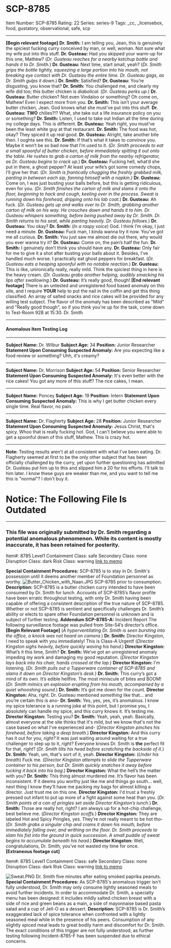 # SCP-8785
Item Number: SCP-8785
Rating: 22
Series: series-9
Tags: _cc, _licensebox, food, gustatory, observational, safe, scp

---

**[Begin relevant footage]**
**Dr. Smith:** I am telling you, Jean, this is genuinely the spiciest fucking curry conceived by man, or well, woman. Not sure what my wife put into this stuff.
**Dr. Gusteau:** Had you skipped your warm-up for this one, Mathew?
(_Dr. Gusteau reaches for a nearby ketchup bottle and hands it to Dr. Smith._)
**Dr. Gusteau:** Next time, start small, yeah?
(_Dr. Smith grips the bottle tightly, squeezing a large portion into his mouth, not breaking eye contact with Dr. Gusteau the entire time. Dr. Gusteau gags, as Dr. Smith gulps it down._)
**Dr. Smith:** Satisfied?
**Dr. Gusteau:** You’re disgusting, you know that?
**Dr. Smith:** You challenged me, and clearly my wife did too; this butter chicken is _diabolical._
(_Dr. Gusteau perks up._)
**Dr. Gusteau:** Butter chicken? Not even Vindaloo or something? Oh come on, Mathew! Even I expect more from you.
**Dr. Smith:** This isn’t your average butter chicken, Jean. God knows what she must’ve put into this stuff.
**Dr. Gusteau:** **TWO** chilies?!? What, she take out a life insurance policy on you or something?
**Dr. Smith:** Listen, I used to take out Indian all the time during my college days. This is different.
**Dr. Gusteau:** Yeah right, you must’ve been the least white guy at that restaurant.
**Dr. Smith:** The food was hot, okay? They spiced it up real good.
**Dr. Gusteau:** Alright, take another bite then. I oughta see this.
**Dr. Smith:** If that’s what it takes to convince you. Maybe it won’t be so bad now that I’m used to it.
(_Dr. Smith proceeds to eat a small spoonful of butter chicken, before immediately spitting it out onto the table. He rushes to grab a carton of milk from the nearby refrigerator, as Dr. Gusteau begins to crack up._)
**Dr. Gusteau:** Fucking hell, what’d she put in there, a ghost pepper? At least your wife’s got some comedy chops, I’ll give her that.
(_Dr. Smith is frantically chugging the freshly grabbed milk, panting in between each sip, fanning himself with a napkin.)_
**Dr. Gusteau:** Come on, I was just busting your balls before, but this is getting ridiculous, even for you.
(_Dr. Smith finishes the carton of milk and slams it onto the floor, beginning to hack and cough, keeling over in the process. Sweat is running down his forehead, dripping onto his lab coat._)
**Dr. Gusteau:** Ah fuck.
(_Dr. Gusteau gets up and walks over to Dr. Smith, grabbing another carton of milk on his way. He crouches down and hands it to him. Dr. Gusteau whispers something, before being pushed away by Dr. Smith. Dr. Smith returns to his seat, while panting heavily. Dr. Gusteau follows._)
**Dr. Gusteau:** You okay?
**Dr. Smith:** (_In a raspy voice_) God. I think I’m okay, I just need a minute.
**Dr. Gusteau:** Fuck man, I kinda wanna try it now. You’ve got me all curious.
**Dr. Smith:** You just saw me almost die out there, why would you ever wanna try it?
**Dr. Gusteau:** Come on, the pain’s half the fun.
**Dr. Smith:** I genuinely don’t think you should have any.
**Dr. Gusteau:** Only fair for me to give it a shot after busting your balls about it. Besides, I’ve handled much worse. I practically eat ghost peppers for breakfast.
(_Dr. Gusteau eats a heaping spoonful with no notable reaction._)
**Dr. Gusteau:** This is like, unironically really, really mild. Think the spiciest thing in here is the heavy cream.
(_Dr. Gusteau grabs another helping, audibly smacking his lips after swallowing._)
**Dr. Gusteau:** It’s really good, though!
**[End relevant footage]**
There is an untested and unregistered food based anomaly on this site, and I require **YOUR** help to put the nail in the coffin and get this thing classified. An array of salted snacks and rice cakes will be provided for any willing test subject.
The flavor of the anomaly has been described as "Mild" and "Really good though", so if you think you're up for the task, come down to Test-Room 92B at 15:30.
Dr. Smith
* * *
#### Anomalous Item Testing Log
* * *
**Subject Name:** Dr. Wilbur
**Subject Age:** 34
**Position:** Junior Researcher
**Statement Upon Consuming Suspected Anomaly:** Are you expecting like a food review or something? Uhh, it's creamy?
* * *
**Subject Name:** Dr. Morrison
**Subject Age:** 54
**Position:** Senior Researcher
**Statement Upon Consuming Suspected Anomaly:** It's even better with the rice cakes! You got any more of this stuff? The rice cakes, I mean.
* * *
**Subject Name:** Poncey
**Subject Age:** 19
**Position:** Intern
**Statement Upon Consuming Suspected Anomaly:** This is why I get butter chicken every single time. Real flavor, no pain.
* * *
**Subject Name:** Dr. Flagherty
**Subject Age:** 28
**Position:** Junior Researcher
**Statement Upon Consuming Suspected Anomaly:** Jesus Christ, that's spicy. Whoo that is really fucking hot. God, I can't believe you were able to get a spoonful down of this stuff, Mathew. This is crazy hot.
* * *
**Note:** Testing results aren't at all consistent with what I've been eating. Dr. Flagherty seemed at first to be the only other subject that has been officially challenged by the curry, yet upon further questioning has admitted Dr. Gusteau put him up to this and slipped him a 20 for his efforts. I'll talk to him later.
I know these guys are weaker than me, and you want to tell me this is "normal"? I don't buy it.
# Notice: The Following File Is Outdated
* * *
### This file was originally submitted by Dr. Smith regarding a potential anomalous phenomenon. While its content is mostly inaccurate, it has been retained for posterity.
Item#: 8785
Level1
Containment Class:
safe
Secondary Class:
none
Disruption Class:
dark
Risk Class:
warning
[link to memo](/classification-committee-memo)  

**Special Containment Procedures:** SCP-8785 is to stay in Dr. Smith's possession until it deems another member of Foundation personnel as worthy.
![Butter_Chicken_with_Naan.JPG](https://upload.wikimedia.org/wikipedia/commons/5/5e/Butter_Chicken_with_Naan.JPG)
SCP-8785 prior to consumption.
**Description:** SCP-8785 is a butter chicken curry intended to have been consumed by Dr. Smith for lunch. Accounts of SCP-8785’s flavor profile have been erratic throughout testing, with only Dr. Smith having been capable of offering a consistent description of the true nature of SCP-8785. Whether or not SCP-8785 is sentient and specifically challenges Dr. Smith’s ability or elects to spare other Foundation personnel is unknown and is subject of further testing.
**Addendum SCP-8785-A:** Incident Report
The following surveillance footage was pulled from Site-54’s director’s office.
**[Begin Relevant Footage]**
(_A hyperventilating Dr. Smith is seen bursting into the office, a knock was not heard on camera._)
**Dr. Smith:** Director Kingston, I need to speak with you immediately! This is Class-A Urgent!
(_Director Kingston sighs heavily, before quickly waving his hand._)
**Director Kingston:** What’s it this time, Smith?
**Dr. Smith:** We’ve got an unregistered anomaly impeding my work and damaging my good reputation.
(_Director Kingston lays back into his chair, hands crossed at the lap._)
**Director Kingston:** I'm listening.
(_Dr. Smith pulls out a Tupperware container of SCP-8785 and slams it down on Director Kingston’s desk._)
**Dr. Smith:** This curry’s got a mind of its own. It’s edible hellfire. The most miniscule of bites and BOOM!
(_Dr. Smith mimics an explosion erupting from his mouth, accompanied by a quiet whooshing sound._)
**Dr. Smith:** It’s got me down for the count.
**Director Kingston:** Aha, right. Dr. Gusteau mentioned _something_ like that… and you’re certain this is ano-
**Dr. Smith:** Yes, yes, yes, it’s anomalous. I know my spice tolerance is a running joke at this point, but I promise you, I absolutely can handle my spice, and this curry knows it. It’s testing me.
**Director Kingston:** Testing you?
**Dr. Smith:** Yeah, yeah, yeah. Basically, almost everyone at the site thinks that it's mild, but we know that's not the case based on what I've experienced and-
(_Director Kingston pinches his forehead, before taking a deep breath._)
**Director Kingston:** And this curry has it out for you, _right?_ It was just waiting around waiting for a true challenger to step up to it, _right?_ Everyone knows Dr. Smith is **the** perfect fit for that, _right_?
(_Dr. Smith tilts his head before scratching the backside of it._)
**Dr. Smith:** Yeah, um, that's sort of it, yeah.
**Director Kingston:** (_Under his breath_) Fuck me.
(_Director Kingston attempts to slide the Tupperware container to his person, but Dr. Smith quickly snatches it away before tucking it back into his bag._)
**Director Kingston:** What the hell’s the matter with you?
**Dr. Smith:** This thing almost murdered me. It’s flavor has been inconsistent. If it deems you worthy just like me and things go south… well, next thing I know they’ll have me packing my bags for almost killing a director. Just trust me on this one.
**Director Kingston:** I'd trust a freshly pressed out infant to put up more of a fight against some heat than you.
(_Dr. Smith points at a can of pringles set aside Director Kingston’s lunch._)
**Dr. Smith:** Those are really hot, right? I am always up for a hot-chip challenge, best believe me.
(_Director Kingston scoffs._)
**Director Kingston:** They are labeled Hot and Spicy Pringles, yes. They’re not really meant to be hot tho-
(_Dr. Smith grabs a singular chip and crams it down his mouth, before immediately falling over, and writhing on the floor. Dr. Smith proceeds to slam his fist into the ground in quick succession. A small puddle of sweat begins to accumulate beneath his head._)
**Director Kingston:** Well, congratulations, Dr. Smith, you’ve not wasted my time for once.
**[Extraneous footage cut]**
  

Item#: 8785
Level1
Containment Class:
safe
Secondary Class:
none
Disruption Class:
dark
Risk Class:
warning
[link to memo](/classification-committee-memo)  

![Sweat.PNG](https://scp-wiki.wdfiles.com/local--files/scp-8785/Sweat.PNG)
Dr. Smith five minutes after eating smoked paprika peanuts.
**Special Containment Procedures:** As SCP-8785's anomalous trigger isn't fully understood, Dr. Smith may only consume lightly seasoned meals to avoid further incidents. In order to accommodate Dr. Smith, a specialty menu has been designed: it includes mildly salted chicken breast with a side of rice and green beans as a main, a side of mayonnaise based pasta salad and a cup of Jell-O as a dessert.
**Description:** SCP-8785 is Dr. Smith’s exaggerated lack of spice tolerance when confronted with a lightly seasoned meal while in the presence of his peers. Consumption of any slightly spiced meal leads to great bodily harm and discomfort for Dr. Smith.
The exact conditions of this trigger are not fully understood, as further testing following Incident-8785-F has been suspended due to ethical concerns.